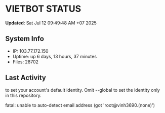 # VIETBOT STATUS
**Updated**: Sat Jul 12 09:49:48 AM +07 2025

## System Info
- IP: 103.77.172.150
- Uptime: up 6 days, 13 hours, 37 minutes
- Files: 28702

## Last Activity

to set your account's default identity.
Omit --global to set the identity only in this repository.

fatal: unable to auto-detect email address (got 'root@vinh3690.(none)')

